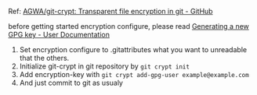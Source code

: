 Ref: [AGWA/git-crypt: Transparent file encryption in git - GitHub](https://github.com/AGWA/git-crypt)

before getting started encryption configure, please read [Generating a new GPG key - User Documentation](https://help.github.com/articles/generating-a-new-gpg-key/)

1. Set encryption configure to .gitattributes what you want to unreadable that the others.
2. Initialize git-crypt in git repository by `git crypt init`
3. Add encryption-key with `git crypt add-gpg-user example@example.com`
4. And just commit to git as usualy
